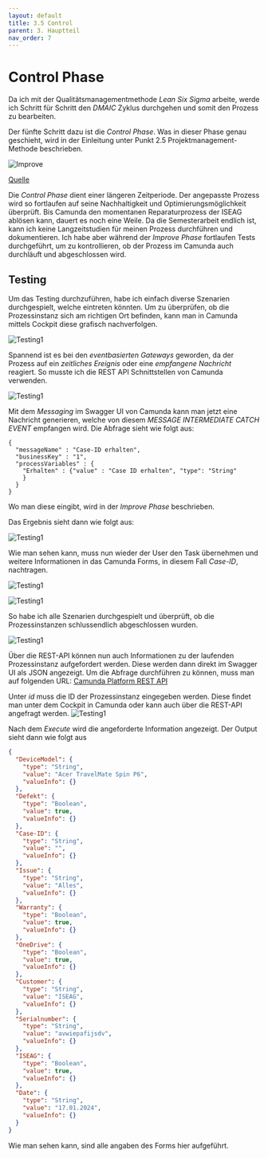 ```yaml
---
layout: default
title: 3.5 Control
parent: 3. Hauptteil
nav_order: 7
---
```

# Control Phase

Da ich mit der Qualitätsmanagementmethode *Lean Six Sigma* arbeite, werde ich Schritt für Schritt den *DMAIC* Zyklus durchgehen und somit den Prozess zu bearbeiten. 

Der fünfte Schritt dazu ist die *Control Phase*. Was in dieser Phase genau geschieht, wird in der Einleitung unter Punkt 2.5 Projektmanagement-Methode beschrieben.


![Improve](../../ressources/bilder/rsz_process.png)

[Quelle](../Quellenverzeichnis/index.md#control)

Die *Control Phase* dient einer längeren Zeitperiode. Der angepasste Prozess wird so fortlaufen auf seine Nachhaltigkeit und Optimierungsmöglichkeit überprüft. Bis Camunda den momentanen Reparaturprozess der ISEAG ablösen kann, dauert es noch eine Weile. Da die Semesterarbeit endlich ist, kann ich keine Langzeitstudien für meinen Prozess durchführen und dokumentieren. Ich habe aber während der *Improve Phase* fortlaufen Tests durchgeführt, um zu kontrollieren, ob der Prozess im Camunda auch durchläuft und abgeschlossen wird.

## Testing

Um das Testing durchzuführen, habe ich einfach diverse Szenarien durchgespielt, welche eintreten könnten. Um zu überprüfen, ob die Prozessinstanz sich am richtigen Ort befinden, kann man in Camunda mittels Cockpit diese grafisch nachverfolgen.

![Testing1](../../ressources/bilder/Camunda_Testing1.png)

Spannend ist es bei den *eventbasierten Gateways* geworden, da der Prozess auf ein *zeitliches Ereignis* oder eine *empfangene Nachricht* reagiert. So musste ich die REST API Schnittstellen von Camunda verwenden. 

![Testing1](../../ressources/bilder/Camunda_Testing2.png)

Mit dem *Messaging* im Swagger UI von Camunda kann man jetzt eine Nachricht generieren, welche von diesem *MESSAGE INTERMEDIATE CATCH EVENT* empfangen wird. Die Abfrage sieht wie folgt aus:

```
{
  "messageName" : "Case-ID erhalten",
  "businessKey" : "1",
  "processVariables" : {
    "Erhalten" : {"value" : "Case ID erhalten", "type": "String"
    }
  }
}
```

Wo man diese eingibt, wird in der *Improve Phase* beschrieben.

Das Ergebnis sieht dann wie folgt aus:

![Testing1](../../ressources/bilder/Camunda_Testing3.png)

Wie man sehen kann, muss nun wieder der User den Task übernehmen und weitere Informationen in das Camunda Forms, in diesem Fall *Case-ID*, nachtragen.

![Testing1](../../ressources/bilder/Camunda_Testing4.png)

![Testing1](../../ressources/bilder/Camunda_Testing5.png)

So habe ich alle Szenarien durchgespielt und überprüft, ob die Prozessinstanzen schlussendlich abgeschlossen wurden.

![Testing1](../../ressources/bilder/Camunda_Testing6.png)

Über die REST-API können nun auch Informationen zu der laufenden Prozessinstanz aufgefordert werden. Diese werden dann direkt im Swagger UI als JSON angezeigt. Um die Abfrage durchführen zu können, muss man auf folgenden URL: [Camunda Platform REST API](http://test-camunda.e9hpdqayfhhrc6b0.switzerlandnorth.azurecontainer.io:8080/swaggerui/#/Process%20Instance/getProcessInstanceVariables)

Unter *id* muss die ID der Prozessinstanz eingegeben werden. Diese findet man unter dem Cockpit in Camunda oder kann auch über die REST-API angefragt werden.
![Testing1](../../ressources/bilder/Camunda_Testing7_HTML.png)

Nach dem *Execute* wird die angeforderte Information angezeigt. Der Output sieht dann wie folgt aus

```json
{
  "DeviceModel": {
    "type": "String",
    "value": "Acer TravelMate Spin P6",
    "valueInfo": {}
  },
  "Defekt": {
    "type": "Boolean",
    "value": true,
    "valueInfo": {}
  },
  "Case-ID": {
    "type": "String",
    "value": "",
    "valueInfo": {}
  },
  "Issue": {
    "type": "String",
    "value": "Alles",
    "valueInfo": {}
  },
  "Warranty": {
    "type": "Boolean",
    "value": true,
    "valueInfo": {}
  },
  "OneDrive": {
    "type": "Boolean",
    "value": true,
    "valueInfo": {}
  },
  "Customer": {
    "type": "String",
    "value": "ISEAG",
    "valueInfo": {}
  },
  "Serialnumber": {
    "type": "String",
    "value": "avwiepafijsdv",
    "valueInfo": {}
  },
  "ISEAG": {
    "type": "Boolean",
    "value": true,
    "valueInfo": {}
  },
  "Date": {
    "type": "String",
    "value": "17.01.2024",
    "valueInfo": {}
  }
}
```

Wie man sehen kann, sind alle angaben des Forms hier aufgeführt.